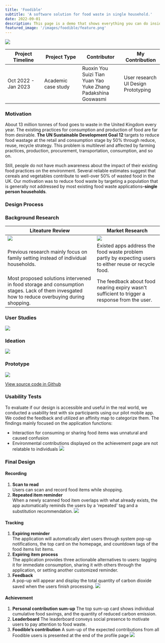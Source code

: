 ```yaml
---
title: 'Foodible'
subtitle: 'A software solution for food waste in single household.'
date: 2022-09-01
description: This page is a demo that shows everything you can do inside portfolio and blog posts.
featured_image: '/images/foodible/feature.png'
---
```


![](/images/foodible/foodible.png)

| Project Timeline  | Project Type  | Contributor | My Contribution | 
|----------------------|---------------| --------- | ------- |
| Oct 2022 - Jan 2023 | Academic case study | Ruoxin You <br />  Suizi Tian <br />  Yuan Yao <br />  Yuke Zhang <br />  Padakshina Goswasmi | User research <br /> UI Design <br />  Prototyping <br />

### Motivation 
About 13 million tonnes of food goes to waste in the United Kingdom every year. The existing practices for
consumption and production of food are far from desirable. __The UN Sustainable Development Goal 12__ targets to reduce
food wastage at the retail and consumption stage by 50% through reduce, reuse, recycle strategy. This problem is
multilevel and affected by farming practices, production, procurement, transportation, consumption, and so on. 

Still, people do not have much awareness about the impact of their existing food practices on the environment.
Several reliable estimates suggest that cereals and vegetables contribute to well-over 50% of wasted food in the UK. Our motivation was to reduce food waste by targeting a population that is generally not addressed by most existing food waste applications–__single person households__.

### Design Process
### Background Research 

| Liteature Review | Market Research | 
| -- | -- | 
| ![](/images/foodible/literature_review.png) |  ![](/images/foodible/market_research.png) | 
| Previous research mainly focus on family setting instead of individual households.  | Existed apps address the food waste problem partly by expecting users to either reuse or recycle food. | 
| Most proposed solutions intervened in food storage and consumption stages. Lack of them invesgated how to reduce overbuying during shopping. | The feedback about food nearing expiry wasn't sufficient to trigger a response from the user.| 

### User Studies   
![](/images/foodible/user_study.png)
### Ideation
![](/images/foodible/ideation.png)
### Prototype
![](/images/foodible/storyboard.png)

<a href="https://github.com/whyyao/FoodWaste" class="button button--large">View source code in Github</a>

### Usability Tests
To evaluate if our design is accessible and useful in the real world, we conducted a usability test with six participants using our pilot mobile app. We coded the feedback and utilized an affinity map to categorize them. The findings mainly focused on the application functions:  
- Interaction for consuming or sharing food items was unnatural and caused confusion
- Environmental contributions displayed on the achievement page are not relatable to individuals
![](/images/foodible/usability_test.png)
### Final Design  
#### Recording  
1. __Scan to read__ <br />
Users can scan and record food items while shopping.
2. __Repeated item reminder__ <br />
When a newly scanned food item overlaps with what already exists, the app automatically reminds the users  by a 'repeated' tag and a substitution recommendation.
![](/images/foodible/foodible_recording.png)

#### Tracking  
1. __Expiring reminder__ <br />
The application will automatically alert users through system pop-up notifications, the top card on the homepage, and countdown tags of the food items list items.
2. __Expiring item process__ <br />
The application provides three actionable alternatives to users: tagging it for immediate consumption, sharing it with others through the application, or setting another customized reminder. 
3. __Feedback__ <br />
A pop-up will appear and display the total quantity of carbon dioxide saved when the users finish processing.
![](/images/foodible/foodible_tracking.png)

#### Achievement  
1. __Personal contribution sum-up__
The top sum-up card shows individual cumulative food savings, and the quantity of reduced carbon emission.
2. __Leaderboard__
The leaderboard conveys social presence to motivate users to pay attention to food waste.
3. __Foodible’s contribution__
A sum-up of the expected contributions from all Foodible users is presented at the end of the profile page
![](/images/foodible/foodible_achivement.png)